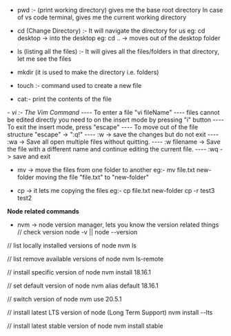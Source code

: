 - pwd :- (print working directory)
  gives me the base root directory
  In case of vs code terminal, gives me the current working directory

- cd (Change Directory) :- It will navigate the directory for us
  eg: cd desktop -> into the desktop
  eg: cd .. -> moves out of the desktop folder

- ls (listing all the files) :- It will gives all the files/folders in that directory, let me see the files

- mkdir (it is used to make the directory i.e. folders)

- touch :- command used to create a new file

- cat:- print the contents of the file

_- vi :- The Vim Command_
---- To enter a file "vi fileName"
---- files cannot be edited directly you need to on the insert mode by pressing "i" button
---- To exit the insert mode, press "escape"
---- To move out of the file structure "escape" -> ":q!"
---- :w -> save the changes but do not exit
---- :wa -> Save all open multiple files without quitting.
---- :w filename -> Save the file with a different name and continue editing the current file.
---- :wq -> save and exit

- mv -> move the files from one folder to another
  eg:- mv file.txt new-folder
  moving the file "file.txt" to "new-folder"

- cp -> it lets me copying the files
  eg:- cp file.txt new-folder
  cp -r test3 test2

**Node related commands**

- nvm -> node version manager, lets you know the version related things
  // check version
  node -v || node --version

// list locally installed versions of node
nvm ls

// list remove available versions of node
nvm ls-remote

// install specific version of node
nvm install 18.16.1

// set default version of node
nvm alias default 18.16.1

// switch version of node
nvm use 20.5.1

// install latest LTS version of node (Long Term Support)
nvm install --lts

// install latest stable version of node
nvm install stable
